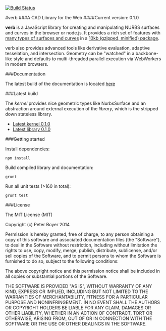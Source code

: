 [![Build Status](https://travis-ci.org/pboyer/verb.svg?branch=master)](https://travis-ci.org/pboyer/verb)

#verb
###A CAD Library for the Web
####Current version: 0.1.0

<strong>verb</strong> is a JavaScript library for creating and manipulating NURBS surfaces and curves in the browser or node.js.  It provides a rich set of features with <a href="http://verbnurbs.com/geometry.html">many types of surfaces and curves</a> in a <a href="http://verbnurbs.com.s3-website-us-east-1.amazonaws.com/js/verb.min.js">10kb (gzipped, minified) package</a>.

verb also provides advanced tools like derivative evaluation, adaptive tesselation, and intersection.  Geometry can be "watched" in a backbone-like style and defaults to multi-threaded parallel execution via WebWorkers in modern browsers.  

###Documentation

The latest build of the documentation is located [here](http://verbnurbs.com.s3-website-us-east-1.amazonaws.com/docs/verb.html)

###Latest build

The *kernel* provides nice geometric types like NurbsSurface and an abstraction around external execution of the *library*, which is the stripped down stateless library.  

+ [Latest kernel 0.1.0](https://raw.github.com/pboyer/verb/master/build/verb.min.js)
+ [Latest library 0.1.0](https://raw.github.com/pboyer/verb/master/build/verbEval.min.js)

###Getting started

Install dependencies:

	npm install

Build compiled library and documentation:

	grunt 

Run all unit tests (>160 in total):

	grunt test


###License

The MIT License (MIT)

Copyright (c) Peter Boyer 2014

Permission is hereby granted, free of charge, to any person obtaining a copy
of this software and associated documentation files (the "Software"), to deal
in the Software without restriction, including without limitation the rights
to use, copy, modify, merge, publish, distribute, sublicense, and/or sell
copies of the Software, and to permit persons to whom the Software is
furnished to do so, subject to the following conditions:

The above copyright notice and this permission notice shall be included in
all copies or substantial portions of the Software.

THE SOFTWARE IS PROVIDED "AS IS", WITHOUT WARRANTY OF ANY KIND, EXPRESS OR
IMPLIED, INCLUDING BUT NOT LIMITED TO THE WARRANTIES OF MERCHANTABILITY,
FITNESS FOR A PARTICULAR PURPOSE AND NONINFRINGEMENT. IN NO EVENT SHALL THE
AUTHORS OR COPYRIGHT HOLDERS BE LIABLE FOR ANY CLAIM, DAMAGES OR OTHER
LIABILITY, WHETHER IN AN ACTION OF CONTRACT, TORT OR OTHERWISE, ARISING FROM,
OUT OF OR IN CONNECTION WITH THE SOFTWARE OR THE USE OR OTHER DEALINGS IN
THE SOFTWARE.

